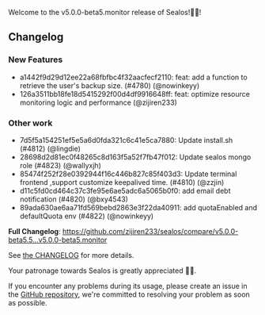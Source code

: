Welcome to the v5.0.0-beta5.monitor release of Sealos!🎉🎉!



## Changelog
### New Features
* a1442f9d29d12ee22a68fbfbc4f32aacfecf2110: feat: add a function to retrieve the user's backup size. (#4780) (@nowinkeyy)
* 126a3511bb18fe18d5415292f00d4df9916648ff: feat: optimize resource monitoring logic and performance (@zijiren233)
### Other work
* 7d5f5a154251ef5e5a6d0fda321c6c41e5ca7880: Update install.sh (#4812) (@lingdie)
* 28698d2d81ec0f48265c8d163f5a52f7fb47f012: Update sealos mongo role (#4823) (@wallyxjh)
* 85474f252f28e0392944f16c446b827c85f403d3: Update terminal frontend ,support customize keepalived time. (#4810) (@zzjin)
* d11c5fd0cd464c37c3fe95e6ae5adc6a5065b0f0: add email debt notification (#4820) (@bxy4543)
* 89ada630ae6aa71fd569bebd2863e3f22da40911: add quotaEnabled and defaultQuota env (#4822) (@nowinkeyy)

**Full Changelog**: https://github.com/zijiren233/sealos/compare/v5.0.0-beta5.5...v5.0.0-beta5.monitor

See [the CHANGELOG](https://github.com/zijiren233/sealos/blob/main/CHANGELOG/CHANGELOG.md) for more details.

Your patronage towards Sealos is greatly appreciated 🎉🎉.

If you encounter any problems during its usage, please create an issue in the [GitHub repository](https://github.com/zijiren233/sealos), we're committed to resolving your problem as soon as possible.
